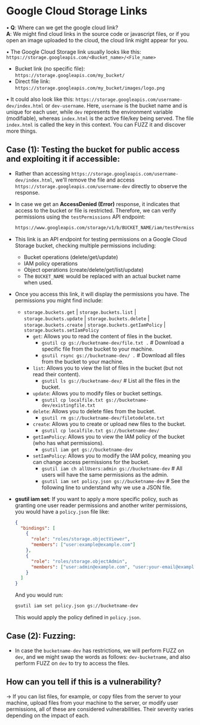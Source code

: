 
# Google Cloud Storage Links

• **Q**: Where can we get the google cloud link?  
  **A**: We might find cloud links in the source code or javascript files, or if you open an image uploaded to the cloud, the cloud link might appear for you.

• The Google Cloud Storage link usually looks like this: `https://storage.googleapis.com/<Bucket_name>/<File_name>`
  - Bucket link (no specific file): `https://storage.googleapis.com/my_bucket/`
  - Direct file link: `https://storage.googleapis.com/my_bucket/images/logo.png`

• It could also look like this: `https://storage.googleapis.com/username-dev/index.html` or `dev-username`. Here, `username` is the bucket name and is unique for each user, while `dev` represents the environment variable (modifiable), whereas `index.html` is the active file/key being served. The file `index.html` is called the key in this context. You can FUZZ it and discover more things.

## Case (1): Testing the bucket for public access and exploiting it if accessible:

- Rather than accessing `https://storage.googleapis.com/username-dev/index.html`, we'll remove the file and access `https://storage.googleapis.com/username-dev` directly to observe the response.
- In case we get an **AccessDenied (Error)** response, it indicates that access to the bucket or file is restricted. Therefore, we can verify permissions using the `testPermissions` API endpoint:

  ```bash
  https://www.googleapis.com/storage/v1/b/BUCKET_NAME/iam/testPermissions?permissions=storage.buckets.delete&permissions=storage.buckets.get&permissions=storage.buckets.getIamPolicy&permissions=storage.buckets.setIamPolicy&permissions=storage.buckets.update&permissions=storage.objects.create&permissions=storage.objects.delete&permissions=storage.objects.get&permissions=storage.objects.list&permissions=storage.objects.update
  ```

- This link is an API endpoint for testing permissions on a Google Cloud Storage bucket, checking multiple permissions including:
    - Bucket operations (delete/get/update)
    - IAM policy operations
    - Object operations (create/delete/get/list/update)
    - The `BUCKET_NAME` would be replaced with an actual bucket name when used.
  
- Once you access this link, it will display the permissions you have. The permissions you might find include:
  - `storage.buckets.get` | `storage.buckets.list` | `storage.buckets.update` | `storage.buckets.delete` | `storage.buckets.create` | `storage.buckets.getIamPolicy` | `storage.buckets.setIamPolicy`
    - `get`: Allows you to read the content of files in the bucket.
      - `gsutil cp gs://bucketname-dev/file.txt .`     # Download a specific file from the bucket to your machine.
      - `gsutil rsync gs://bucketname-dev/ .`         # Download all files from the bucket to your machine.
    - `list`: Allows you to view the list of files in the bucket (but not read their content).
      - `gsutil ls gs://bucketname-dev/`              # List all the files in the bucket.
    - `update`: Allows you to modify files or bucket settings.
      - `gsutil cp localfile.txt gs://bucketname-dev/existingfile.txt`
    - `delete`: Allows you to delete files from the bucket.
      - `gsutil rm gs://bucketname-dev/filetodelete.txt`
    - `create`: Allows you to create or upload new files to the bucket.
      - `gsutil cp localfile.txt gs://bucketname-dev/`
    - `getIamPolicy`: Allows you to view the IAM policy of the bucket (who has what permissions).
      - `gsutil iam get gs://bucketname-dev`
    - `setIamPolicy`: Allows you to modify the IAM policy, meaning you can change access permissions for the bucket.
      - `gsutil iam ch allUsers:admin gs://bucketname-dev`     # All users will have the same permissions as the admin.
      - `gsutil iam set policy.json gs://bucketname-dev`       # See the following line to understand why we use a JSON file.

- **gsutil iam set**: If you want to apply a more specific policy, such as granting one user reader permissions and another writer permissions, you would have a `policy.json` file like:

  ```json
  {
    "bindings": [
      {
        "role": "roles/storage.objectViewer",
        "members": ["user:example@example.com"]
      },
      {
        "role": "roles/storage.objectAdmin",
        "members": ["user:admin@example.com", "user:your-email@example.com"]
      }
    ]
  }
  ```

  And you would run:
  ```bash
  gsutil iam set policy.json gs://bucketname-dev
  ```
  This would apply the policy defined in `policy.json`.

## Case (2): Fuzzing:

- In case the `bucketname-dev` has restrictions, we will perform FUZZ on `dev`, and we might swap the words as follows: `dev-bucketname`, and also perform FUZZ on `dev` to try to access the files.

## How can you tell if this is a vulnerability?

→ If you can list files, for example, or copy files from the server to your machine, upload files from your machine to the server, or modify user permissions, all of these are considered vulnerabilities. Their severity varies depending on the impact of each.
